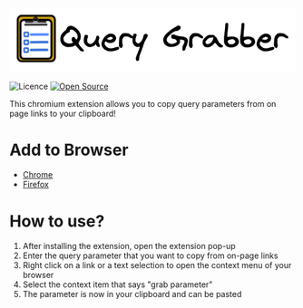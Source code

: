 ![QueryGrabber](.github/assets/title.png)

![Licence](https://img.shields.io/github/license/flamestro/query-grabber)
[![Open Source](https://badges.frapsoft.com/os/v1/open-source.svg?v=103)](https://opensource.org/)

This chromium extension allows you to copy query parameters from on page links to your clipboard!


# Add to Browser
- [Chrome](https://chrome.google.com/webstore/detail/query-grabber/laihdmndcnfpddojmbmablbkngbojmea)
- [Firefox](https://addons.mozilla.org/de/firefox/addon/query-grabber/)

# How to use?
1. After installing the extension, open the extension pop-up
2. Enter the query parameter that you want to copy from on-page links
3. Right click on a link or a text selection to open the context menu of your browser
4. Select the context item that says "grab parameter"
5. The parameter is now in your clipboard and can be pasted
